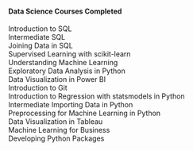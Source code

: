 #### Data Science Courses Completed

Introduction to SQL  
Intermediate SQL  
Joining Data in SQL  
Supervised Learning with scikit-learn  
Understanding Machine Learning  
Exploratory Data Analysis in Python  
Data Visualization in Power BI  
Introduction to Git  
Introduction to Regression with statsmodels in Python  
Intermediate Importing Data in Python  
Preprocessing for Machine Learning in Python  
Data Visualization in Tableau  
Machine Learning for Business  
Developing Python Packages  
